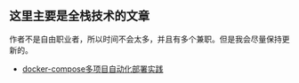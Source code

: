 #

## 这里主要是全栈技术的文章

作者不是自由职业者，所以时间不会太多，并且有多个兼职。但是我会尽量保持更新的。

- [docker-compose多项目自动化部署实践](./docker-compose多项目自动化部署实践.md)
